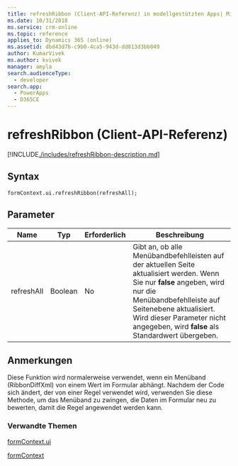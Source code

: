 ```yaml
---
title: refreshRibbon (Client-API-Referenz) in modellgestützten Apps| MicrosoftDocs
ms.date: 10/31/2018
ms.service: crm-online
ms.topic: reference
applies_to: Dynamics 365 (online)
ms.assetid: dbd43d7b-c9b0-4ca5-943d-dd813d3bb049
author: KumarVivek
ms.author: kvivek
manager: amyla
search.audienceType:
  - developer
search.app:
  - PowerApps
  - D365CE
---
```

# <a name="refreshribbon-client-api-reference"></a>refreshRibbon (Client-API-Referenz)



[!INCLUDE[./includes/refreshRibbon-description.md](./includes/refreshRibbon-description.md)]

## <a name="syntax"></a>Syntax

`formContext.ui.refreshRibbon(refreshAll);`

## <a name="parameter"></a>Parameter

|Name|Typ|Erforderlich|Beschreibung|
|--|--|--|--|
|refreshAll|Boolean|No|Gibt an, ob alle Menübandbefehlleisten auf der aktuellen Seite aktualisiert werden. Wenn Sie nur **false** angeben, wird nur die Menübandbefehlleiste auf Seitenebene aktualisiert. Wird dieser Parameter nicht angegeben, wird **false** als Standardwert übergeben.|

## <a name="remarks"></a>Anmerkungen

 Diese Funktion wird normalerweise verwendet, wenn ein Menüband <EnableRule> (RibbonDiffXml) von einem Wert im Formular abhängt. Nachdem der Code sich ändert, der von einer Regel verwendet wird, verwenden Sie diese Methode, um das Menüband zu zwingen, die Daten im Formular neu zu bewerten, damit die Regel angewendet werden kann.

### <a name="related-topics"></a>Verwandte Themen

[formContext.ui](../formContext-ui.md)

[formContext](../../clientapi-form-context.md)

